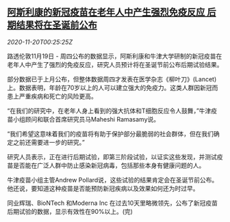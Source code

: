 <!--1605835395000-->
[阿斯利康的新冠疫苗在老年人中产生强烈免疫反应 后期结果将在圣诞前公布](https://cn.reuters.com/article/health-coronavirus-oxford-astrazeneca-va-idCNKBS280022)
------

<div><i>2020-11-20T00:25:25Z</i></div><p>路透伦敦11月19日 - 周四公布的数据显示，阿斯利康和牛津大学研制的新冠疫苗在老年人中产生了强烈的免疫反应，研究人员预计将在圣诞节前公布后期试验结果。</p><p>部分数据已于上月公布，但整体数据周四才发表在医学杂志《柳叶刀》(Lancet)上。数据表明，年龄在70岁以上的人可以建立强大的免疫力。这类人群因新冠而患上严重疾病和死亡的风险更高。</p><p>“在我们的研究中，在老年人身上看到的强大抗体和T细胞反应令人鼓舞，”牛津疫苗小组顾问和联合首席研究员马Maheshi Ramasamy说。</p><p>“我们希望这意味着我们的疫苗将有助于保护部分最脆弱的社会群体，但在我们确定之前还需要进一步的研究。”</p><p>研究人员表示，正在进行后期试验，即第三阶段试验，以证实这些发现，并测试疫苗是否能在广泛人群中防止感染新冠病毒，包括那些本身有健康问题的人。</p><p>牛津疫苗小组主管Andrew Pollard说，这些试验的结果肯定会在圣诞节前公布。他还说，要知道这种疫苗是否能预防新冠疾病以及效果如何还为时过早。</p><p>同业辉瑞、BioNTech 和Moderna Inc 在过去10天里略微领先，公布了新冠疫苗后期试验的数据，显示有效性在90%以上。(完)</p>
